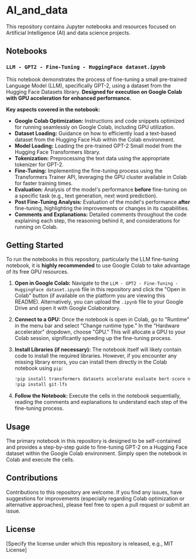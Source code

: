 # AI_and_data

This repository contains Jupyter notebooks and resources focused on Artificial Intelligence (AI) and data science projects.

## Notebooks

### `LLM - GPT2 - Fine-Tuning - HuggingFace dataset.ipynb`

This notebook demonstrates the process of fine-tuning a small pre-trained Language Model (LLM), specifically GPT-2, using a dataset from the Hugging Face Datasets library. **Designed for execution on Google Colab with GPU acceleration for enhanced performance.**

**Key aspects covered in the notebook:**

* **Google Colab Optimization:** Instructions and code snippets optimized for running seamlessly on Google Colab, including GPU utilization.
* **Dataset Loading:** Guidance on how to efficiently load a text-based dataset from the Hugging Face Hub within the Colab environment.
* **Model Loading:** Loading the pre-trained GPT-2 Small model from the Hugging Face Transformers library.
* **Tokenization:** Preprocessing the text data using the appropriate tokenizer for GPT-2.
* **Fine-Tuning:** Implementing the fine-tuning process using the Transformers Trainer API, leveraging the GPU cluster available in Colab for faster training times.
* **Evaluation:** Analysis of the model's performance **before** fine-tuning on a specific task (e.g., text generation, next word prediction).
* **Post Fine-Tuning Analysis:** Evaluation of the model's performance **after** fine-tuning, highlighting the improvements or changes in its capabilities.
* **Comments and Explanations:** Detailed comments throughout the code explaining each step, the reasoning behind it, and considerations for running on Colab.

## Getting Started

To run the notebooks in this repository, particularly the LLM fine-tuning notebook, it is **highly recommended** to use Google Colab to take advantage of its free GPU resources.

1.  **Open in Google Colab:** Navigate to the `LLM - GPT2 - Fine-Tuning - HuggingFace dataset.ipynb` file in this repository and click the "Open in Colab" button (if available on the platform you are viewing this README). Alternatively, you can upload the `.ipynb` file to your Google Drive and open it with Google Colaboratory.

2.  **Connect to a GPU:** Once the notebook is open in Colab, go to "Runtime" in the menu bar and select "Change runtime type." In the "Hardware accelerator" dropdown, choose "GPU." This will allocate a GPU to your Colab session, significantly speeding up the fine-tuning process.

3.  **Install Libraries (if necessary):** The notebook itself will likely contain code to install the required libraries. However, if you encounter any missing library errors, you can install them directly in the Colab notebook using `pip`:

    ```python
    !pip install transformers datasets accelerate evaluate bert-score nltk
    !pip install git-lfs
    ```

4.  **Follow the Notebook:** Execute the cells in the notebook sequentially, reading the comments and explanations to understand each step of the fine-tuning process.

## Usage

The primary notebook in this repository is designed to be self-contained and provides a step-by-step guide to fine-tuning GPT-2 on a Hugging Face dataset within the Google Colab environment. Simply open the notebook in Colab and execute the cells.

## Contributions

Contributions to this repository are welcome. If you find any issues, have suggestions for improvements (especially regarding Colab optimization or alternative approaches), please feel free to open a pull request or submit an issue.

## License

[Specify the license under which this repository is released, e.g., MIT License]
